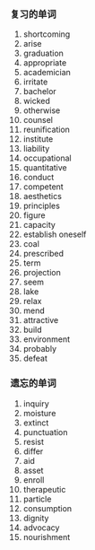 ### 复习的单词

1. shortcoming
2. arise
3. graduation
4. appropriate
5. academician
6. irritate
7. bachelor
8. wicked
9. otherwise
10. counsel
11. reunification
12. institute
13. liability
14. occupational
15. quantitative
16. conduct
17. competent
18. aesthetics
19. principles
20. figure
21. capacity
22. establish oneself
23. coal
24. prescribed
25. term
26. projection
27. seem
28. lake
29. relax
30. mend
31. attractive
32. build
33. environment
34. probably
35. defeat



### 遗忘的单词

1. inquiry
2. moisture
3. extinct
4. punctuation
5. resist
6. differ
7. aid
8. asset
9. enroll
10. therapeutic
11. particle
12. consumption
13. dignity
14. advocacy
15. nourishment